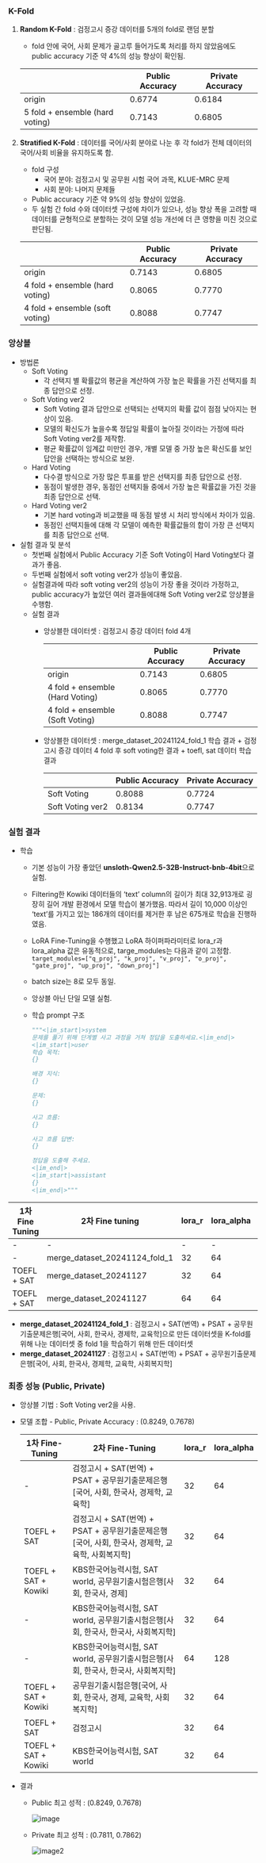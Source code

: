 ### K-Fold<br>
1. **Random K-Fold** : 검정고시 증강 데이터를 5개의 fold로 랜덤 분할
      - fold 안에 국어, 사회 문제가 골고루 들어가도록 처리를 하지 않았음에도 public accuracy 기준 약 4%의 성능 향상이 확인됨.
        
      | | Public Accuracy | Private Accuracy |
      |---|---|---|
      | origin | 0.6774 | 0.6184 |
      | 5 fold + ensemble (hard voting) | 0.7143 | 0.6805 |
  
2. **Stratified K-Fold** : 데이터를 국어/사회 분야로 나눈 후 각 fold가 전체 데이터의 국어/사회 비율을 유지하도록 함.
      - fold 구성
        - 국어 분야: 검정고시 및 공무원 시험 국어 과목, KLUE-MRC 문제
        - 사회 분야: 나머지 문제들
      - Public accuracy 기준 약 9%의 성능 향상이 있었음.
      - 두 실험 간 fold 수와 데이터셋 구성에 차이가 있으나, 성능 향상 폭을 고려할 때 데이터를 균형적으로 분할하는 것이 모델 성능 개선에 더 큰 영향을 미친 것으로 판단됨.

      | | Public Accuracy | Private Accuracy |
      |---|---|---|
      | origin | 0.7143 | 0.6805 |
      | 4 fold + ensemble (hard voting) | 0.8065 | 0.7770 |
      | 4 fold + ensemble (soft voting) | 0.8088 | 0.7747 |
      
### 앙상블
- 방법론
    - Soft Voting
        - 각 선택지 별 확률값의 평균을 계산하여 가장 높은 확률을 가진 선택지를 최종 답안으로 선정.
    - Soft Voting ver2
        - Soft Voting 결과 답안으로 선택되는 선택지의 확률 값이 점점 낮아지는 현상이 있음.
        - 모델의 확신도가 높을수록 정답일 확률이 높아질 것이라는 가정에 따라 Soft Voting ver2를 제작함.
        - 평균 확률값이 임계값 미만인 경우, 개별 모델 중 가장 높은 확신도를 보인 답안을 선택하는 방식으로 보완.
    - Hard Voting
        - 다수결 방식으로 가장 많은 투표를 받은 선택지를 최종 답안으로 선정.
        - 동점이 발생한 경우, 동점인 선택지들 중에서 가장 높은 확률값을 가진 것을 최종 답안으로 선택.
    - Hard Voting ver2
        - 기본 hard voting과 비교했을 때 동점 발생 시 처리 방식에서 차이가 있음.
        - 동점인 선택지들에 대해 각 모델이 예측한 확률값들의 합이 가장 큰 선택지를 최종 답안으로 선택.
- 실험 결과 및 분석
    - 첫번째 실험에서 Public Accuracy 기준 Soft Voting이 Hard Voting보다 결과가 좋음.
    - 두번째 실험에서 soft voting ver2가 성능이 좋았음.
    - 실험결과에 따라 soft voting ver2의 성능이 가장 좋을 것이라 가정하고, public accuracy가 높았던 여러 결과들에대해 Soft Voting ver2로 앙상블을 수행함.
    - 실험 결과
        - 앙상블한 데이터셋 : 검정고시 증강 데이터 fold 4개
        
            |  | Public Accuracy |  Private Accuracy |
            | --- | --- | --- |
            | origin | 0.7143 | 0.6805 |
            | 4 fold + ensemble (Hard Voting) | 0.8065 | 0.7770 |
            | 4 fold + ensemble (Soft Voting) | 0.8088 | 0.7747 |
        - 앙상블한 데이터셋 : merge_dataset_20241124_fold_1 학습 결과 + 검정고시 증강 데이터 4 fold 후 soft voting한 결과 + toefl, sat 데이터 학습 결과
        
            |  | Public Accuracy |  Private Accuracy |
            | --- | --- | --- |
            | Soft Voting | 0.8088 | 0.7724 |
            | Soft Voting ver2 | 0.8134 | 0.7747 |


### 실험 결과

- 학습
    - 기본 성능이 가장 좋았던 **unsloth-Qwen2.5-32B-Instruct-bnb-4bit**으로 실험.
    - Filtering한 Kowiki 데이터들의 ‘text’ column의 길이가 최대 32,913개로 굉장히 길어 개발 환경에서 모델 학습이 불가했음. 따라서 길이 10,000 이상인 ‘text’를 가지고 있는 186개의 데이터를 제거한 후 남은 675개로 학습을 진행하였음.
    - LoRA Fine-Tuning을 수행했고 LoRA 하이퍼파라미터로 lora_r과 lora_alpha 값은 유동적으로, targe_modules는 다음과 같이 고정함. `target_modules=["q_proj", "k_proj", "v_proj", "o_proj", "gate_proj", "up_proj", "down_proj"]`
    - batch size는 8로 모두 동일.
    - 앙상블 아닌 단일 모델 실험.
    - 학습 prompt 구조
        
        ```python
        """<|im_start|>system
        문제를 풀기 위해 단계별 사고 과정을 거쳐 정답을 도출하세요.<|im_end|>
        <|im_start|>user
        학습 목적:
        {}
        
        배경 지식:
        {}
        
        문제:
        {}
        
        사고 흐름:
        {}
        
        사고 흐름 답변:
        {}
        
        정답을 도출해 주세요.
        <|im_end|>
        <|im_start|>assistant
        {}
        <|im_end|>"""
        ```
        

| 1차 Fine Tuning | 2차 Fine tuning | lora_r | lora_alpha | Public Accuracy | Private Accuaracy |
| --- | --- | --- | --- | --- | --- |
| - | - | - | - | 0.7558 | 0.7080 |
| - | merge_dataset_20241124_fold_1 | 32 | 64 | 0.8088 | 0.7701 |
| TOEFL + SAT | merge_dataset_20241127 | 32 | 64 | 0.7972 | 0.7770 |
| TOEFL + SAT | merge_dataset_20241127 | 64 | 64 | 0.7949 | 0.7701 |
- **merge_dataset_20241124_fold_1** : 검정고시 + SAT(번역) + PSAT + 공무원기출문제은행[국어, 사회, 한국사, 경제학, 교육학]으로 만든 데이터셋을 K-fold를 위해 나눈 데이터셋 중 fold 1을 학습하기 위해 만든 데이터셋
- **merge_dataset_20241127** : 검정고시 + SAT(번역) + PSAT + 공무원기출문제은행[국어, 사회, 한국사, 경제학, 교육학, 사회복지학]

### 최종 성능 (Public, Private)

- 앙상블 기법 : Soft Voting ver2을 사용.
- 모델 조합 - Public, Private Accuracy : (0.8249, 0.7678)
    
    
    | 1차 Fine-Tuning | 2차 Fine-Tuning | lora_r | lora_alpha |
    | --- | --- | --- | --- |
    | - | 검정고시 + SAT(번역) + PSAT + 공무원기출문제은행[국어, 사회, 한국사, 경제학, 교육학] | 32 | 64 |
    | TOEFL + SAT | 검정고시 + SAT(번역) + PSAT + 공무원기출문제은행[국어, 사회, 한국사, 경제학, 교육학, 사회복지학] | 32 | 64 |
    | TOEFL + SAT + Kowiki | KBS한국어능력시험, SAT world, 공무원기출시험은행[사회, 한국사, 경제] | 32 | 64 |
    | - | KBS한국어능력시험, SAT world, 공무원기출시험은행[사회, 한국사, 한국사, 사회복지학] | 32 | 64 |
    | - | KBS한국어능력시험, SAT world, 공무원기출시험은행[사회, 한국사, 한국사, 사회복지학] | 64 | 128 |
    | TOEFL + SAT + Kowiki | 공무원기출시험은행[국어, 사회, 한국사, 경제, 교육학, 사회복지학] | 32 | 64 |
    | TOEFL + SAT | 검정고시 | 32 | 64 |
    | TOEFL + SAT + Kowiki | KBS한국어능력시험, SAT world | 32 | 64 |
- 결과
    - Public 최고 성적 : (0.8249, 0.7678)
        
        ![image](https://github.com/user-attachments/assets/ef163889-201e-4868-8aa3-4ae34773c191)

        
    - Private 최고 성적 : (0.7811, 0.7862)
        
        ![image2](https://github.com/user-attachments/assets/e2075550-7944-4ba5-b2f8-c66a47c5c9af)

